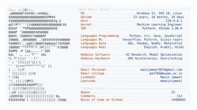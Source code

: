 <picture>
  <source srcset="https://raw.githubusercontent.com/mmazinjameel/mmazinjameel/main/dark_mode.svg?v=1758463704" media="(prefers-color-scheme: dark)">
  <img src="https://raw.githubusercontent.com/mmazinjameel/mmazinjameel/main/light_mode.svg?v=1758463704">
</picture>
